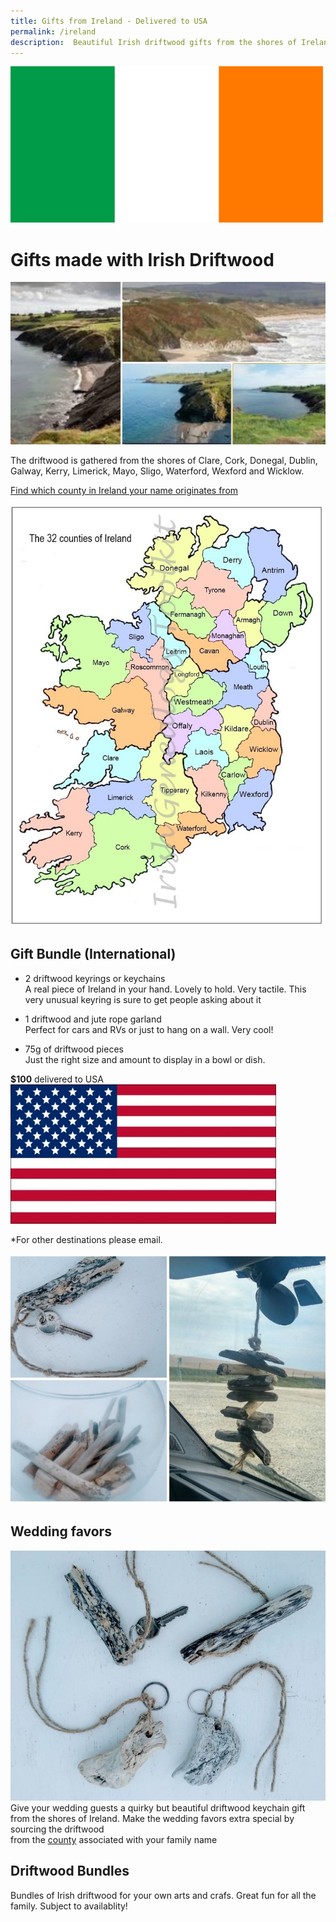 ```yaml
---
title: Gifts from Ireland - Delivered to USA
permalink: /ireland
description:  Beautiful Irish driftwood gifts from the shores of Ireland
---
```

<IMG alt='Driftwood Art, Crafts and Gifts from Ireland' SRC='/ireland-flag-small.jpg' />


# Gifts made with Irish Driftwood 

![Coastline of Ireland](/assets/images/ireland1.jpg)

The driftwood is gathered from the shores of
 Clare, Cork, Donegal, Dublin, Galway, 
Kerry, Limerick, Mayo, Sligo, Waterford,
 Wexford and Wicklow.

[Find which county in Ireland your name originates from](/irish-american-names)

<a href="/irish-american-names"><img title="Counties of Ireland" src="/counties-of-ireland.jpg" class="big" /></a>


## Gift Bundle (International)
- 2 driftwood keyrings or keychains <br/>
A real piece of Ireland in your hand.
Lovely to hold.  Very tactile. This very unusual keyring is sure to get 
people asking about it

- 1 driftwood and jute rope garland <br/>
Perfect for cars and RVs or just to hang on a wall. Very cool!

- 75g of driftwood pieces <br/>
Just the right size and amount to display in a bowl or dish.

__$100__ delivered to USA <img src="/usa-flag-small.jpg" title="USA Irish American" class="flag-icon" />


*For other destinations please email.

![Irish gifts](/assets/images/bundle-680.jpg)


## Wedding favors
![Iish Wedding Favor Gift from Ireland](/assets/images/keyring2-680.jpg)
Give your wedding guests a quirky but beautiful 
driftwood keychain gift from the shores of Ireland. 
Make the wedding favors extra special by sourcing the driftwood  
from the <a href="/irish-american-names">county</a> associated with your family name


## Driftwood Bundles 
Bundles of Irish driftwood for your own arts and crafs. Great fun for all the family. Subject to availablity!

